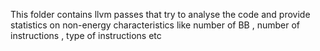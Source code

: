 This folder contains llvm passes that try to analyse the code and provide statistics on non-energy characteristics like number of BB , number of instructions , type of instructions etc 
